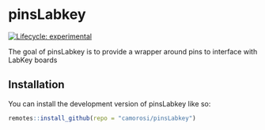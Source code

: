 
<!-- README.md is generated from README.Rmd. Please edit that file -->

# pinsLabkey

<!-- badges: start -->

[![Lifecycle:
experimental](https://img.shields.io/badge/lifecycle-experimental-orange.svg)](https://lifecycle.r-lib.org/articles/stages.html#experimental)
<!-- badges: end -->

The goal of pinsLabkey is to provide a wrapper around pins to interface
with LabKey boards

## Installation

You can install the development version of pinsLabkey like so:

``` r
remotes::install_github(repo = "camorosi/pinsLabkey")
```
